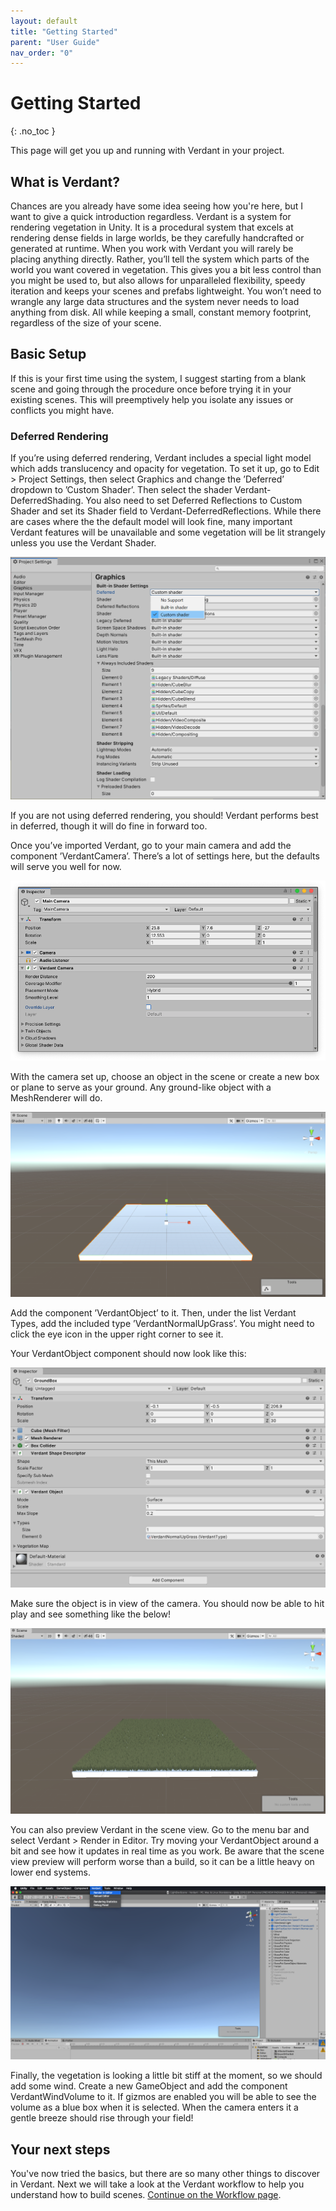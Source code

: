 ```yaml
---
layout: default
title: "Getting Started"
parent: "User Guide"
nav_order: "0"
---
```


# Getting Started

{: .no_toc }

This page will get you up and running with Verdant in your project.

## What is Verdant?

Chances are you already have some idea seeing how you're here, but I want to give a quick introduction regardless. Verdant is a system for rendering vegetation in Unity. It is a procedural system that excels at rendering dense fields in large worlds, be they carefully handcrafted or generated at runtime. When you work with Verdant you will rarely be placing anything directly. Rather, you’ll tell the system which parts of the world you want covered in vegetation. This gives you a bit less control than you might be used to, but also allows for unparalleled flexibility, speedy iteration and keeps your scenes and prefabs lightweight. You won’t need to wrangle any large data structures and the system never needs to load anything from disk. All while keeping a small, constant memory footprint, regardless of the size of your scene.

## Basic Setup

If this is your first time using the system, I suggest starting from a blank scene and going through the procedure once before trying it in your existing scenes. This will preemptively help you isolate any issues or conflicts you might have.

### Deferred Rendering
If you’re using deferred rendering, Verdant includes a special light model which adds translucency and opacity for vegetation. To set it up, go to Edit > Project Settings, then select Graphics and change the ’Deferred’ dropdown to ’Custom Shader’. Then select the shader Verdant-DeferredShading. You also need to set Deferred Reflections to Custom Shader and set its Shader field to Verdant-DeferredReflections. While there are cases where the the default model will look fine, many important Verdant features will be unavailable and some vegetation will be lit strangely unless you use the Verdant Shader.

![Image showing the Unity graphics settings with the Deferred popup open](Media/UnityGraphicsSettings.PNG "Setting the deferred shader")

If you are not using deferred rendering, you should! Verdant performs best in deferred, though it will do fine in forward too.

Once you’ve imported Verdant, go to your main camera and add the component ’VerdantCamera’. There’s a lot of settings here, but the defaults will serve you well for now.

![A GameObject with both a VerdantCamera and a Unity camera component](Media/VerdantCameraAdded.PNG "VerdantCamera added")

With the camera set up, choose an object in the scene or create a new box or plane to serve as your ground. Any ground-like object with a MeshRenderer will do. 

![A box that has been scaled up to (30,1,30) to act as a floor](Media/FlooringBox.PNG "Ground box")

Add the component ’VerdantObject’ to it. Then, under the list Verdant Types, add the included type ’VerdantNormalUpGrass’. You might need to click the eye icon in the upper right corner to see it.

Your VerdantObject component should now look like this:

![A VerdantObject configured with the simple VerdantNormalUpGrass type](Media/AddVerdantObject.PNG "VerdantObject parameters")

Make sure the object is in view of the camera. You should now be able to hit play and see something like the below!

![The previously added box covered in short green grass](Media/GroundWithGrass.PNG "Ground with vegetation")

You can also preview Verdant in the scene view. Go to the menu bar and select Verdant > Render in Editor. Try moving your VerdantObject around a bit and see how it updates in real time as you work. Be aware that the scene view preview will perform worse than a build, so it can be a little heavy on lower end systems.

![The system menu bar with the menu Verdant open and the option Render In Editor Selected](Media/MenuBar.PNG "Menu Bar")

Finally, the vegetation is looking a little bit stiff at the moment, so we should add some wind. Create a new GameObject and add the component VerdantWindVolume to it. If gizmos are enabled you will be able to see the volume as a blue box when it is selected. When the camera enters it a gentle breeze should rise through your field!  

## Your next steps

You've now tried the basics, but there are so many other things to discover in Verdant. Next we will take a look at the Verdant workflow to help you understand how to build scenes. [Continue on the Workflow page](Workflow.html). 
